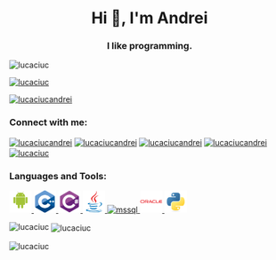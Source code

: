 <h1 align="center">Hi 👋, I'm Andrei</h1>
<h3 align="center">I like programming.</h3>

<p align="left"> <img src="https://komarev.com/ghpvc/?username=lucaciuc&label=Profile%20views&color=0e75b6&style=flat" alt="lucaciuc" /> </p>

<p align="left"> <a href="https://github.com/ryo-ma/github-profile-trophy"><img src="https://github-profile-trophy.vercel.app/?username=lucaciuc" alt="lucaciuc" /></a> </p>

<p align="left"> <a href="https://twitter.com/lucaciucandrei" target="blank"><img src="https://img.shields.io/twitter/follow/lucaciucandrei?logo=twitter&style=for-the-badge" alt="lucaciucandrei" /></a> </p>

<h3 align="left">Connect with me:</h3>
<p align="left">
<a href="https://twitter.com/lucaciucandrei" target="blank"><img align="center" src="https://raw.githubusercontent.com/rahuldkjain/github-profile-readme-generator/master/src/images/icons/Social/twitter.svg" alt="lucaciucandrei" height="30" width="40" /></a>
<a href="https://linkedin.com/in/lucaciucandrei" target="blank"><img align="center" src="https://raw.githubusercontent.com/rahuldkjain/github-profile-readme-generator/master/src/images/icons/Social/linked-in-alt.svg" alt="lucaciucandrei" height="30" width="40" /></a>
<a href="https://fb.com/lucaciucandrei" target="blank"><img align="center" src="https://raw.githubusercontent.com/rahuldkjain/github-profile-readme-generator/master/src/images/icons/Social/facebook.svg" alt="lucaciucandrei" height="30" width="40" /></a>
<a href="https://instagram.com/lucaciucandrei" target="blank"><img align="center" src="https://raw.githubusercontent.com/rahuldkjain/github-profile-readme-generator/master/src/images/icons/Social/instagram.svg" alt="lucaciucandrei" height="30" width="40" /></a>
<a href="https://www.youtube.com/c/lucaciuc" target="blank"><img align="center" src="https://raw.githubusercontent.com/rahuldkjain/github-profile-readme-generator/master/src/images/icons/Social/youtube.svg" alt="lucaciuc" height="30" width="40" /></a>
</p>

<h3 align="left">Languages and Tools:</h3>
<p align="left"> <a href="https://developer.android.com" target="_blank" rel="noreferrer"> <img src="https://raw.githubusercontent.com/devicons/devicon/master/icons/android/android-original-wordmark.svg" alt="android" width="40" height="40"/> </a> <a href="https://www.w3schools.com/cpp/" target="_blank" rel="noreferrer"> <img src="https://raw.githubusercontent.com/devicons/devicon/master/icons/cplusplus/cplusplus-original.svg" alt="cplusplus" width="40" height="40"/> </a> <a href="https://www.w3schools.com/cs/" target="_blank" rel="noreferrer"> <img src="https://raw.githubusercontent.com/devicons/devicon/master/icons/csharp/csharp-original.svg" alt="csharp" width="40" height="40"/> </a> <a href="https://www.java.com" target="_blank" rel="noreferrer"> <img src="https://raw.githubusercontent.com/devicons/devicon/master/icons/java/java-original.svg" alt="java" width="40" height="40"/> </a> <a href="https://www.microsoft.com/en-us/sql-server" target="_blank" rel="noreferrer"> <img src="https://www.svgrepo.com/show/303229/microsoft-sql-server-logo.svg" alt="mssql" width="40" height="40"/> </a> <a href="https://www.oracle.com/" target="_blank" rel="noreferrer"> <img src="https://raw.githubusercontent.com/devicons/devicon/master/icons/oracle/oracle-original.svg" alt="oracle" width="40" height="40"/> </a> <a href="https://www.python.org" target="_blank" rel="noreferrer"> <img src="https://raw.githubusercontent.com/devicons/devicon/master/icons/python/python-original.svg" alt="python" width="40" height="40"/> </a> </p>

<p><img align="left" src="https://github-readme-stats.vercel.app/api/top-langs?username=lucaciuc&show_icons=true&locale=en&layout=compact" alt="lucaciuc" /></p>

<p>&nbsp;<img align="center" src="https://github-readme-stats.vercel.app/api?username=lucaciuc&show_icons=true&locale=en" alt="lucaciuc" /></p>

<p><img align="center" src="https://github-readme-streak-stats.herokuapp.com/?user=lucaciuc&" alt="lucaciuc" /></p>

